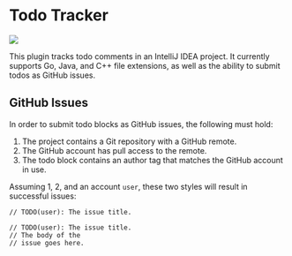 # Todo Tracker
<a href="http://teamcity.marcusposey.com/viewType.html?buildTypeId=TodoTracker_Build&guest=1">
<img src="http://teamcity.marcusposey.com/app/rest/builds/buildType:(id:TodoTracker_Build)/statusIcon"/>
</a>  

This plugin tracks todo comments in an IntelliJ IDEA project. It currently
supports Go, Java, and C++ file extensions, as well as the ability to
submit todos as GitHub issues.

## GitHub Issues
In order to submit todo blocks as GitHub issues, the following must hold:  
1. The project contains a Git repository with a GitHub remote.
2. The GitHub account has pull access to the remote.
3. The todo block contains an author tag that matches the GitHub account in use.

Assuming 1, 2, and an account `user`, these two styles will result in successful
issues:

```
// TODO(user): The issue title.

// TODO(user): The issue title.  
// The body of the  
// issue goes here.
```
